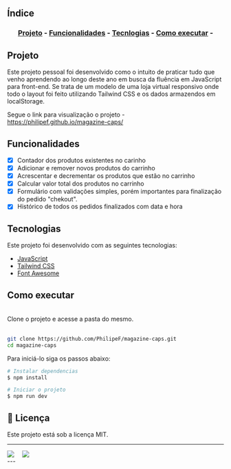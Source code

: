 ## Índice

<h3 align="center">

[Projeto](#projeto) -
[Funcionalidades](#funcionalidades) -
[Tecnlogias](#tecnologias) -
[Como executar](#como-executar) -
</h3>

## Projeto

Este projeto pessoal foi desenvolvido como o intuito de praticar tudo que venho aprendendo ao longo deste ano em busca da fluência em JavaScript para front-end. Se trata de um modelo de uma loja virtual responsivo onde todo o layout foi feito utilizando Tailwind CSS e os dados armazendos em localStorage.

Segue o link para visualização o projeto - <https://philipef.github.io/magazine-caps/>

## Funcionalidades

- [x] Contador dos produtos existentes no carinho
- [x] Adicionar e remover novos produtos do carrinho
- [x] Acrescentar e decrementar os produtos que estão no carrinho
- [x] Calcular valor total dos produtos no carrinho
- [x] Formulário com validações simples, porém importantes  para finalização do pedido "chekout".
- [x] Histórico de todos os pedidos finalizados com data e hora

## Tecnologias

Este projeto foi desenvolvido com as seguintes tecnologias:
<br>

- [JavaScript](https://developer.mozilla.org/pt-BR/docs/Web/JavaScript)
- [Tailwind CSS](https://tailwindcss.com/)
- [Font Awesome](https://fontawesome.com/)

## Como executar

<br>
Clone o projeto e acesse a pasta do mesmo.
<br>
<br>

```bash
git clone https://github.com/PhilipeF/magazine-caps.git
cd magazine-caps
```

Para iniciá-lo siga os passos abaixo:

```bash
# Instalar dependencias
$ npm install

# Iniciar o projeto
$ npm run dev

```

<h2 id="license">📝 Licença</h2>

Este projeto está sob a licença MIT.

---
<div style="display: flex;">
  <a href="https://www.linkedin.com/in/philipe-ferreira7/" target="_blank"><img src="https://img.shields.io/badge/-LinkedIn-%230077B5?style=for-the-badge&logo=linkedin&logoColor=white" style="margin-right: 2vw" target="_blank"></a>
  <a href="mailto:philipesferreiraa@gmail.com"><img src="https://img.shields.io/badge/-Gmail-%23333?style=for-the-badge&logo=gmail&logoColor=white" style="margin-right: 2vw" target="_blank"></a>

</div>
---

<br>

